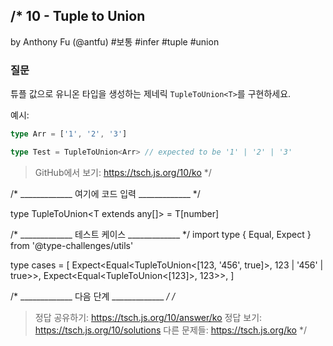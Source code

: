 /*
  10 - Tuple to Union
  -------
  by Anthony Fu (@antfu) #보통 #infer #tuple #union

  ### 질문

  튜플 값으로 유니온 타입을 생성하는 제네릭 `TupleToUnion<T>`를 구현하세요.

  예시:

  ```ts
  type Arr = ['1', '2', '3']

  type Test = TupleToUnion<Arr> // expected to be '1' | '2' | '3'
  ```

  > GitHub에서 보기: https://tsch.js.org/10/ko
*/

/* _____________ 여기에 코드 입력 _____________ */

type TupleToUnion<T extends any[]> = T[number]

/* _____________ 테스트 케이스 _____________ */
import type { Equal, Expect } from '@type-challenges/utils'

type cases = [
  Expect<Equal<TupleToUnion<[123, '456', true]>, 123 | '456' | true>>,
  Expect<Equal<TupleToUnion<[123]>, 123>>,
]

/* _____________ 다음 단계 _____________ */
/*
  > 정답 공유하기: https://tsch.js.org/10/answer/ko
  > 정답 보기: https://tsch.js.org/10/solutions
  > 다른 문제들: https://tsch.js.org/ko
*/
